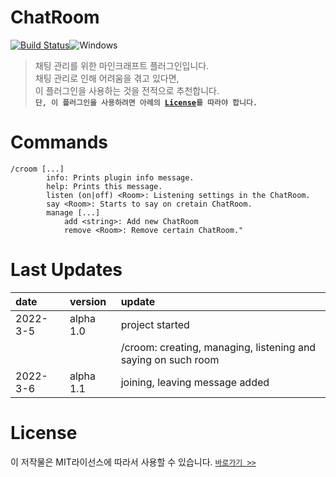 ChatRoom
=============
[![Build Status](https://travis-ci.org/joemccann/dillinger.svg?branch=master)](https://github.com/IceBukkit/ChatRoom/)![Windows](https://github.com/CubbyFlow/CubbyFlow/workflows/Windows/badge.svg)

> 채팅 관리를 위한 마인크래프트 플러그인입니다.     
> 채팅 관리로 인해 어려움을 겪고 있다면,    
> 이 플러그인을 사용하는 것을 전적으로 추천합니다.  
> **`단, 이 플러그인을 사용하려면 아레의 `[`License`](#license)`를 따라야 합니다.`**    

# Commands
```
/croom [...]
        info: Prints plugin info message.
        help: Prints this message.
        listen (on|off) <Room>: Listening settings in the ChatRoom.
        say <Room>: Starts to say on cretain ChatRoom.
        manage [...]
            add <string>: Add new ChatRoom
            remove <Room>: Remove certain ChatRoom."
```

# Last Updates
| date | version | update |
| :----- | :----- | :----- |
| 2022-3-5 | alpha 1.0 | project started |
| | | /croom: creating, managing, listening and saying on such room |
| 2022-3-6 | alpha 1.1 | joining, leaving message added |

# License
이 저작물은 MIT라이선스에 따라서 사용할 수 있습니다.
[`바로가기 >>`](https://github.com/Ice-Bukkit/ChatRoom/blob/master/License)